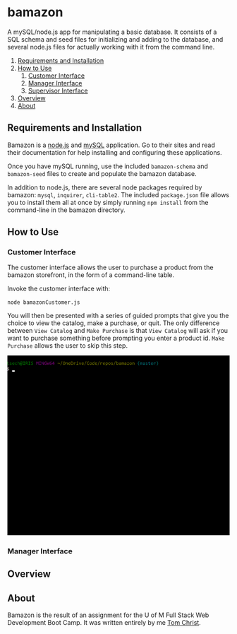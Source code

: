# bamazon
A mySQL/node.js app for manipulating a basic database. It consists of a SQL schema and seed files for initializing and adding to the database, and several node.js files for actually working with it from the command line.

1. [Requirements and Installation](#requirements-and-installation)
1. [How to Use](#how-to-use)
    1. [Customer Interface](#customer-interface)
    1. [Manager Interface](#manager-interface)
    1. [Supervisor Interface](#supervisor-interface)
1. [Overview](#overview)
1. [About](#about)

## Requirements and Installation

Bamazon is a [node.js](https://nodejs.org/en/) and [mySQL](https://www.mysql.com/) application. Go to their sites and read their documentation for help installing and configuring these applications.

Once you have mySQL running, use the included `bamazon-schema` and `bamazon-seed` files to create and populate the bamazon database.

In addition to node.js, there are several node packages required by bamazon: `mysql`, `inquirer`, `cli-table2`. The included `package.json` file allows you to install them all at once by simply running `npm install` from the command-line in the bamazon directory.

## How to Use

### Customer Interface

The customer interface allows the user to purchase a product from the bamazon storefront, in the form of a command-line table.

Invoke the customer interface with:
```
node bamazonCustomer.js
```
You will then be presented with a series of guided prompts that give you the choice to view the catalog, make a purchase, or quit. The only difference between `View Catalog` and `Make Purchase` is that `View Catalog` will ask if you want to purchase something before prompting you enter a product id.  `Make Purchase` allows the user to skip this step.

![See the Demo](./gifs/bamazonCustomer-demo.gif)

### Manager Interface

## Overview



## About

Bamazon is the result of an assignment for the U of M Full Stack Web Development Boot Camp. It was written entirely by me [Tom Christ](https://kiselblat.github.io/).